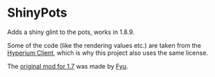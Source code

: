 # ShinyPots
Adds a shiny glint to the pots, works in 1.8.9. 

Some of the code (like the rendering values etc.) are taken from the [Hyperium Client](https://github.com/HyperiumClient/Hyperium), which is why
this project also uses the same license.

The [original mod for 1.7](https://github.com/GitFyu/ShinyPots) was made by [Fyu](https://github.com/GitFyu).
